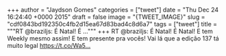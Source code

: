
+++
author = "Jaydson Gomes"
categories = ["tweet"]
date = "Thu Dec 24 16:24:40 +0000 2015"
draft = false
image = "{TWEET_IMAGE}"
slug = "cdf0843bd192350c4fb2d15ea67d83bad4c8d6a7"
tags = ["tweet"]
title = """RT @braziljs: É Natal! É ..."""
+++
RT @braziljs: É Natal! É Natal! E tem Weekly mesmo assim! E tem presente pra vocês! Vai lá que a edição 137 tá muito legal https://t.co/Wa5…
